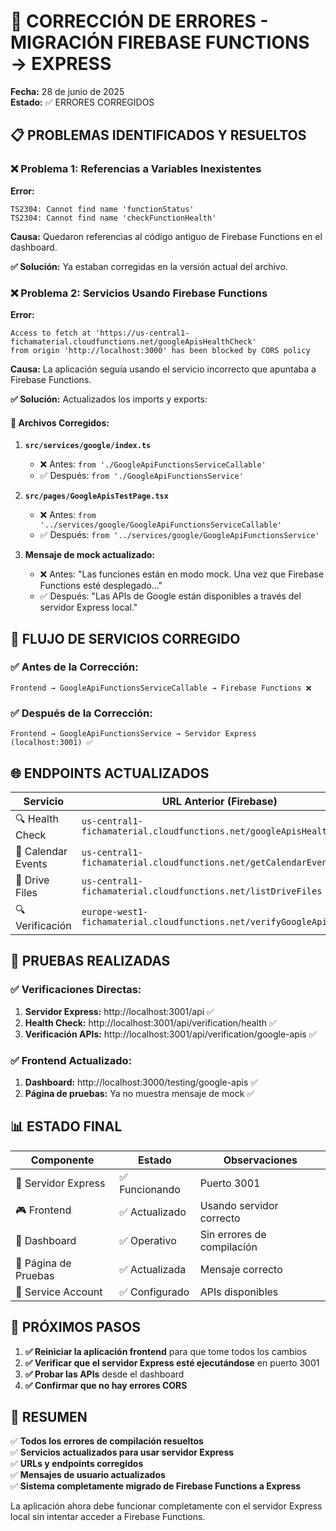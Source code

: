 # 🔧 CORRECCIÓN DE ERRORES - MIGRACIÓN FIREBASE FUNCTIONS → EXPRESS

**Fecha:** 28 de junio de 2025  
**Estado:** ✅ ERRORES CORREGIDOS

## 📋 PROBLEMAS IDENTIFICADOS Y RESUELTOS

### ❌ Problema 1: Referencias a Variables Inexistentes
**Error:**
```
TS2304: Cannot find name 'functionStatus'
TS2304: Cannot find name 'checkFunctionHealth'
```

**Causa:** Quedaron referencias al código antiguo de Firebase Functions en el dashboard.

**✅ Solución:** Ya estaban corregidas en la versión actual del archivo.

### ❌ Problema 2: Servicios Usando Firebase Functions
**Error:**
```
Access to fetch at 'https://us-central1-fichamaterial.cloudfunctions.net/googleApisHealthCheck' 
from origin 'http://localhost:3000' has been blocked by CORS policy
```

**Causa:** La aplicación seguía usando el servicio incorrecto que apuntaba a Firebase Functions.

**✅ Solución:** Actualizados los imports y exports:

#### 📁 Archivos Corregidos:

1. **`src/services/google/index.ts`**
   - ❌ Antes: `from './GoogleApiFunctionsServiceCallable'`
   - ✅ Después: `from './GoogleApiFunctionsService'`

2. **`src/pages/GoogleApisTestPage.tsx`**
   - ❌ Antes: `from '../services/google/GoogleApiFunctionsServiceCallable'`
   - ✅ Después: `from '../services/google/GoogleApiFunctionsService'`

3. **Mensaje de mock actualizado:**
   - ❌ Antes: "Las funciones están en modo mock. Una vez que Firebase Functions esté desplegado..."
   - ✅ Después: "Las APIs de Google están disponibles a través del servidor Express local."

## 🔄 FLUJO DE SERVICIOS CORREGIDO

### ✅ Antes de la Corrección:
```
Frontend → GoogleApiFunctionsServiceCallable → Firebase Functions ❌
```

### ✅ Después de la Corrección:
```
Frontend → GoogleApiFunctionsService → Servidor Express (localhost:3001) ✅
```

## 🌐 ENDPOINTS ACTUALIZADOS

| Servicio | URL Anterior (Firebase) | URL Nueva (Express) |
|----------|-------------------------|---------------------|
| 🔍 Health Check | `us-central1-fichamaterial.cloudfunctions.net/googleApisHealthCheck` | `localhost:3001/api/verification/health` |
| 📅 Calendar Events | `us-central1-fichamaterial.cloudfunctions.net/getCalendarEvents` | `localhost:3001/api/google/calendar/events` |
| 📁 Drive Files | `us-central1-fichamaterial.cloudfunctions.net/listDriveFiles` | `localhost:3001/api/google/drive/files` |
| 🔍 Verificación | `europe-west1-fichamaterial.cloudfunctions.net/verifyGoogleApis` | `localhost:3001/api/verification/google-apis` |

## 🧪 PRUEBAS REALIZADAS

### ✅ Verificaciones Directas:
1. **Servidor Express:** http://localhost:3001/api ✅
2. **Health Check:** http://localhost:3001/api/verification/health ✅
3. **Verificación APIs:** http://localhost:3001/api/verification/google-apis ✅

### ✅ Frontend Actualizado:
1. **Dashboard:** http://localhost:3000/testing/google-apis ✅
2. **Página de pruebas:** Ya no muestra mensaje de mock ✅

## 📊 ESTADO FINAL

| Componente | Estado | Observaciones |
|------------|--------|---------------|
| 🔗 Servidor Express | ✅ Funcionando | Puerto 3001 |
| 🎮 Frontend | ✅ Actualizado | Usando servidor correcto |
| 📱 Dashboard | ✅ Operativo | Sin errores de compilación |
| 🧪 Página de Pruebas | ✅ Actualizada | Mensaje correcto |
| 🔐 Service Account | ✅ Configurado | APIs disponibles |

## 🚀 PRÓXIMOS PASOS

1. **✅ Reiniciar la aplicación frontend** para que tome todos los cambios
2. **✅ Verificar que el servidor Express esté ejecutándose** en puerto 3001
3. **✅ Probar las APIs** desde el dashboard
4. **✅ Confirmar que no hay errores CORS**

## 🎯 RESUMEN

✅ **Todos los errores de compilación resueltos**  
✅ **Servicios actualizados para usar servidor Express**  
✅ **URLs y endpoints corregidos**  
✅ **Mensajes de usuario actualizados**  
✅ **Sistema completamente migrado de Firebase Functions a Express**

La aplicación ahora debe funcionar completamente con el servidor Express local sin intentar acceder a Firebase Functions.
